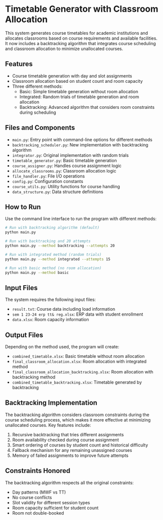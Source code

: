 # Timetable Generator with Classroom Allocation

This system generates course timetables for academic institutions and allocates classrooms based on course requirements and available facilities. It now includes a backtracking algorithm that integrates course scheduling and classroom allocation to minimize unallocated courses.

## Features

- Course timetable generation with day and slot assignments
- Classroom allocation based on student count and room capacity
- Three different methods:
  - Basic: Simple timetable generation without room allocation
  - Integrated: Random trials of timetable generation and room allocation
  - Backtracking: Advanced algorithm that considers room constraints during scheduling

## Files and Components

- `main.py`: Entry point with command-line options for different methods
- `backtracking_scheduler.py`: New implementation with backtracking algorithm
- `integrator.py`: Original implementation with random trials
- `timetable_generator.py`: Basic timetable generation
- `course_assigner.py`: Handles course assignment logic
- `allocate_classrooms.py`: Classroom allocation logic
- `file_handler.py`: File I/O operations
- `config.py`: Configuration constants
- `course_utils.py`: Utility functions for course handling
- `data_structure.py`: Data structure definitions

## How to Run

Use the command line interface to run the program with different methods:

```bash
# Run with backtracking algorithm (default)
python main.py

# Run with backtracking and 20 attempts
python main.py --method backtracking --attempts 20

# Run with integrated method (random trials)
python main.py --method integrated --attempts 15

# Run with basic method (no room allocation)
python main.py --method basic
```

## Input Files

The system requires the following input files:
- `result.txt`: Course data including load information
- `sem 1 23-24 erp tt& reg.xlsx`: ERP data with student enrollment
- `data.xlsx`: Room capacity information

## Output Files

Depending on the method used, the program will create:
- `combined_timetable.xlsx`: Basic timetable without room allocation
- `final_classroom_allocation.xlsx`: Room allocation with integrated method
- `final_classroom_allocation_backtracking.xlsx`: Room allocation with backtracking method
- `combined_timetable_backtracking.xlsx`: Timetable generated by backtracking

## Backtracking Implementation

The backtracking algorithm considers classroom constraints during the course scheduling process, which makes it more effective at minimizing unallocated courses. Key features include:

1. Recursive backtracking that tries different assignments
2. Room availability checked during course assignment
3. Smart ordering of courses by student count and historical difficulty
4. Fallback mechanism for any remaining unassigned courses
5. Memory of failed assignments to improve future attempts

## Constraints Honored

The backtracking algorithm respects all the original constraints:
- Day patterns (MWF vs TT)
- No course conflicts
- Slot validity for different session types
- Room capacity sufficient for student count
- Room not double-booked 